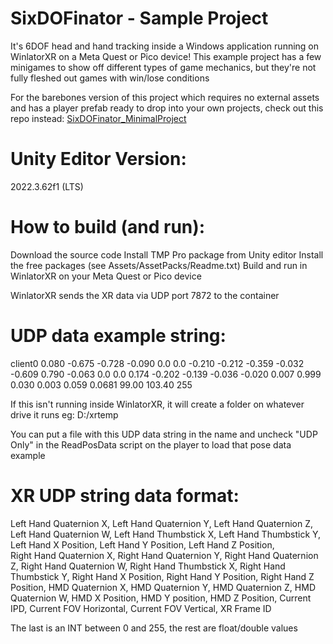 # SixDOFinator - Sample Project

It's 6DOF head and hand tracking inside a Windows application running on WinlatorXR on a Meta Quest or Pico device! This example project has a few minigames to show off different types of game mechanics, but they're not fully fleshed out games with win/lose conditions

For the barebones version of this project which requires no external assets and has a player prefab ready to drop into your own projects, check out this repo instead: [SixDOFinator_MinimalProject](https://github.com/bigelod/SixDOFinator_MinimalProject)

# Unity Editor Version: 
2022.3.62f1 (LTS)

# How to build (and run):

Download the source code
Install TMP Pro package from Unity editor
Install the free packages (see Assets/AssetPacks/Readme.txt)
Build and run in WinlatorXR on your Meta Quest or Pico device

WinlatorXR sends the XR data via UDP port 7872 to the container

# UDP data example string:

client0 0.080 -0.675 -0.728 -0.090 0.0 0.0 -0.210 -0.212 -0.359 -0.032 -0.609 0.790 -0.063 0.0 0.0 0.174 -0.202 -0.139 -0.036 -0.020 0.007 0.999 0.030 0.003 0.059 0.0681 99.00 103.40 255

If this isn't running inside WinlatorXR, it will create a folder on whatever drive it runs eg: D:/xrtemp

You can put a file with this UDP data string in the name and uncheck "UDP Only" in the ReadPosData script on the player to load that pose data example

# XR UDP string data format:

Left Hand Quaternion X, Left Hand Quaternion Y, Left Hand Quaternion Z, Left Hand Quaternion W, 
Left Hand Thumbstick X, Left Hand Thumbstick Y, Left Hand X Position, Left Hand Y Position, Left Hand Z Position,  
Right Hand Quaternion X, Right Hand Quaternion Y, Right Hand Quaternion Z, Right Hand Quaternion W, 
Right Hand Thumbstick X, Right Hand Thumbstick Y, Right Hand X Position, Right Hand Y Position, Right Hand Z Position,
HMD Quaternion X, HMD Quaternion Y, HMD Quaternion Z, HMD Quaternion W, 
HMD X Position, HMD Y position, HMD Z Position, Current IPD, Current FOV Horizontal, Current FOV Vertical,
XR Frame ID

The last is an INT between 0 and 255, the rest are float/double values
